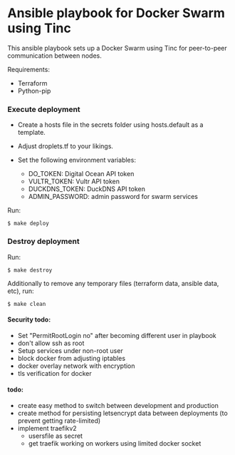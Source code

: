 # Ansible playbook for Docker Swarm using Tinc
This ansible playbook sets up a Docker Swarm using Tinc for peer-to-peer communication between nodes.

Requirements:
- Terraform
- Python-pip

### Execute deployment

- Create a hosts file in the secrets folder using hosts.default as a template.
- Adjust droplets.tf to your likings.

- Set the following environment variables:
    - DO_TOKEN: Digital Ocean API token
    - VULTR_TOKEN: Vultr API token
    - DUCKDNS_TOKEN: DuckDNS API token
    - ADMIN_PASSWORD: admin password for swarm services

Run:
```
$ make deploy
```

### Destroy deployment

Run:
```
$ make destroy
```

Additionally to remove any temporary files (terraform data, ansible data, etc), run:
```
$ make clean
```


#### Security todo:
- Set "PermitRootLogin no" after becoming different user in playbook
- don't allow ssh as root
- Setup services under non-root user
- block docker from adjusting iptables
- docker overlay network with encryption
- tls verification for docker

#### todo:
- create easy method to switch between development and production
- create method for persisting letsencrypt data between deployments (to prevent getting rate-limited)
- implement traefikv2
    - usersfile as secret
    - get traefik working on workers using limited docker socket

